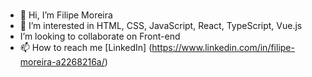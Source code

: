### 
-   👋 Hi, I’m Filipe Moreira 
- 👀 I’m interested in HTML, CSS, JavaScript, React, TypeScript, Vue.js
-  I’m looking to collaborate on Front-end
- 📫 How to reach me [LinkedIn] (https://www.linkedin.com/in/filipe-moreira-a2268216a/)  

